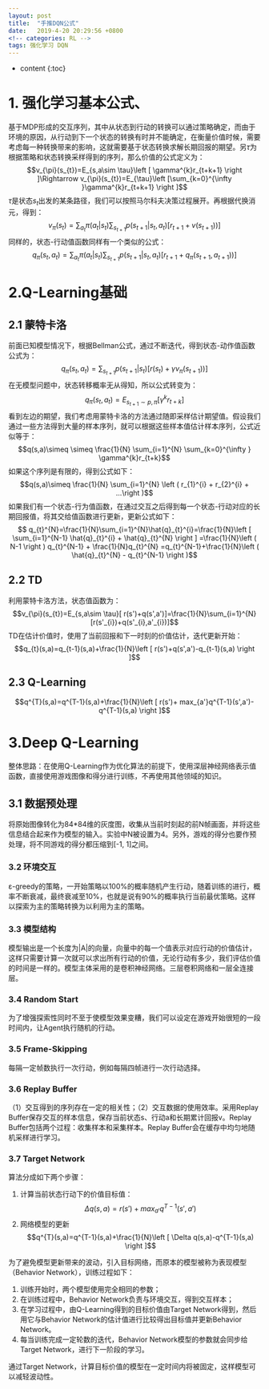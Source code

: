 ```yaml
---
layout: post
title:  "手推DQN公式"
date:   2019-4-20 20:29:56 +0800
<!-- categories: RL -->
tags: 强化学习 DQN
---
```


* content
{:toc}

# 1. 强化学习基本公式、
基于MDP形成的交互序列，其中从状态到行动的转换可以通过策略确定，而由于环境的原因，从行动到下一个状态的转换有时并不能确定，在衡量价值时候，需要考虑每一种转换带来的影响，这就需要基于状态转换求解长期回报的期望。另$\tau$为根据策略和状态转换采样得到的序列，那么价值的公式定义为：
$$v_{\pi}(s_{t})=E_{s,a\sim \tau}\left [ \gamma^{k}r_{t+k+1} \right ]\Rightarrow
v_{\pi}(s_{t})=E_{\tau}\left [\sum_{k=0}^{\infty }\gamma^{k}r_{t+k+1} \right ]$$
$\tau$是状态$s_{t}$出发的某条路径，我们可以按照马尔科夫决策过程展开。再根据代换消元，得到：
$$ v_{\pi}\left ( s_{t} \right )=\sum_{a_{t}}\pi\left ( a_{t}|s_{t} \right)\sum_{s_{t+1}}p\left ( s_{t+1}|s_{t},a_{t} \right )\left [ r_{t+1} + v\left ( s_{t+1} \right )\right ) ]$$
同样的，状态-行动值函数同样有一个类似的公式：
$$ q_{\pi}\left ( s_{t},a_{t} \right )=\sum_{a_{t}}\pi\left ( a_{t}|s_{t} \right)\sum_{s_{t+1}}p\left ( s_{t+1}|s_{t},a_{t} \right )\left [ r_{t+1} + q_{\pi}\left ( s_{t+1},a_{t+1} \right )\right ) ]$$
# 2.Q-Learning基础
## 2.1 蒙特卡洛
前面已知模型情况下，根据Bellman公式，通过不断迭代，得到状态-动作值函数公式为：
$$q_{\pi}\left ( s_{t},a_{t} \right )=\sum_{s_{t+1}}p\left ( s_{t+1}|s_{t} \right )\left [ r\left (  s_{t}  \right) + \gamma v_{\pi}\left ( s_{t+1} \right )\right ) ]$$
在无模型问题中，状态转移概率无从得知，所以公式转变为：
$$q_{\pi}\left ( s_{t},a_{t} \right )=E_{s_{t+1}\sim p,\pi}\left [ \gamma^{k}r_{t+k} \right ]$$
看到左边的期望，我们考虑用蒙特卡洛的方法通过随即采样估计期望值。假设我们通过一些方法得到大量的样本序列，就可以根据这些样本值估计样本序列，公式近似等于：
$$q(s,a)\simeq \simeq \frac{1}{N} \sum_{i=1}^{N} \sum_{k=0}^{\infty } \gamma^{k}r_{t+k}$$
如果这个序列是有限的，得到公式如下：
$$q(s,a)\simeq  \frac{1}{N} \sum_{i=1}^{N} \left ( r_{1}^{i} + r_{2}^{i} + ...\right )$$
如果我们有一个状态-行为值函数，在通过交互之后得到每一个状态-行动对应的长期回报值，将其交给值函数进行更新，更新公式如下：
$$ q_{t}^{N}=\frac{1}{N}\sum_{i=1}^{N}\hat{q}_{t}^{i}=\frac{1}{N}\left [ \sum_{i=1}^{N-1} \hat{q}_{t}^{i} + \hat{q}_{t}^{N} \right ]
=\frac{1}{N}\left ( N-1 \right ) q_{t}^{N-1} + \frac{1}{N}q_{t}^{N} 
=q_{t}^{N-1}+\frac{1}{N}\left ( \hat{q}_{t}^{N} - q_{t}^{N-1} \right )$$
## 2.2 TD
利用蒙特卡洛方法，状态值函数为：
$$v_{\pi}(s_{t})=E_{s,a\sim \tau}[ r(s')+q(s',a')]=\frac{1}{N}\sum_{i=1}^{N}[r(s'_{i})+q(s'_{i},a'_{i})]$$
TD在估计价值时，使用了当前回报和下一时刻的价值估计，迭代更新开始：
$$q_{t}(s,a)=q_{t-1}(s,a)+\frac{1}{N}\left [ r(s')+q(s',a')-q_{t-1}(s,a) \right ]$$
## 2.3 Q-Learning
$$q^{T}(s,a)=q^{T-1}(s,a)+\frac{1}{N}\left [ r(s')+ max_{a'}q^{T-1}(s',a')-q^{T-1}(s,a) \right ]$$

# 3.Deep Q-Learning
整体思路：在使用Q-Learning作为优化算法的前提下，使用深层神经网络表示值函数，直接使用游戏图像和得分进行训练，不再使用其他领域的知识。
## 3.1 数据预处理
将原始图像转化为84*84维的灰度图，收集从当前时刻起的前N帧画面，并将这些信息结合起来作为模型的输入。实验中N被设置为4。另外，游戏的得分也要作预处理，将不同游戏的得分都压缩到[-1, 1]之间。
### 3.2 环境交互
ε-greedy的策略，一开始策略以100%的概率随机产生行动，随着训练的进行，概率不断衰减，最终衰减至10%，也就是说有90%的概率执行当前最优策略。这样以探索为主的策略转换为以利用为主的策略。
### 3.3 模型结构
模型输出是一个长度为|A|的向量，向量中的每一个值表示对应行动的价值估计，这样只需要计算一次就可以求出所有行动的价值，无论行动有多少，我们评估价值的时间是一样的。模型主体采用的是卷积神经网络。三层卷积网络和一层全连接层。
### 3.4 Random Start
为了增强探索性同时不至于使模型效果变糟，我们可以设定在游戏开始很短的一段时间内，让Agent执行随机的行动。
### 3.5 Frame-Skipping
每隔一定帧数执行一次行动，例如每隔四帧进行一次行动选择。
### 3.6 Replay Buffer
（1）交互得到的序列存在一定的相关性；（2）交互数据的使用效率。采用Replay Buffer保存交互的样本信息，保存当前状态s、行动a和长期累计回报v。Replay Buffer包括两个过程：收集样本和采集样本。Replay Buffer会在缓存中均匀地随机采样进行学习。
### 3.7 Target Network
算法分成如下两个步骤：


1. 计算当前状态行动下的价值目标值：
$$\Delta q(s,a) = r(s') + max_{a'}q^{T-1}(s',a')$$
2. 网络模型的更新
$$q^{T}(s,a)=q^{T-1}(s,a)+\frac{1}{N}\left [ \Delta q(s,a)-q^{T-1}(s,a) \right ]$$

为了避免模型更新带来的波动，引入目标网络，而原本的模型被称为表现模型（Behavior Network），训练过程如下：
1. 训练开始时，两个模型使用完全相同的参数；
2. 在训练过程中，Behavior Network负责与环境交互，得到交互样本；
3. 在学习过程中，由Q-Learning得到的目标价值由Target Network得到，然后用它与Behavior Network的估计值进行比较得出目标值并更新Behavior Network。
4. 每当训练完成一定轮数的迭代，Behavior Network模型的参数就会同步给Target Network，进行下一阶段的学习。

通过Target Network，计算目标价值的模型在一定时间内将被固定，这样模型可以减轻波动性。
